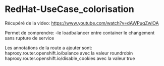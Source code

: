 # RedHat-UseCase_colorisation

Récupéré de la video:
https://www.youtube.com/watch?v=dAWPuqZwlOA

Permet de comprendre:
-le loadbalancer entre container
le changement sans rupture de service

Les annotations de la route a ajouter sont:
haproxy.router.openshift.io/balance avec la valeur roundrobin
haproxy.router.openshift.io/disable_cookies avec la valeur true
